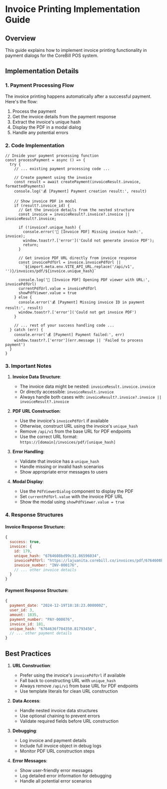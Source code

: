 # Invoice Printing Implementation Guide

## Overview
This guide explains how to implement invoice printing functionality in payment dialogs for the CoreBill POS system.

## Implementation Details

### 1. Payment Processing Flow
The invoice printing happens automatically after a successful payment. Here's the flow:

1. Process the payment
2. Get the invoice details from the payment response
3. Extract the invoice's unique hash
4. Display the PDF in a modal dialog
5. Handle any potential errors

### 2. Code Implementation

```vue
// Inside your payment processing function
const processPayment = async () => {
  try {
    // ... existing payment processing code ...

    // Create payment using the invoice
    const result = await createPayment(invoiceResult.invoice, formattedPayments)
    console.log('💰 [Payment] Payment creation result:', result)
    
    // Show invoice PDF in modal
    if (result?.invoice_id) {
      // Get the invoice details from the nested structure
      const invoice = invoiceResult?.invoice?.invoice || invoiceResult?.invoice;
      
      if (!invoice?.unique_hash) {
        console.error('📄 [Invoice PDF] Missing invoice hash:', invoice);
        window.toastr?.['error']('Could not generate invoice PDF');
        return;
      }

      // Get invoice PDF URL directly from invoice response
      const invoicePdfUrl = invoice.invoicePdfUrl || 
        `${import.meta.env.VITE_API_URL.replace('/api/v1', '')}/invoices/pdf/${invoice.unique_hash}`

      console.log('📄 [Invoice PDF] Opening PDF viewer with URL:', invoicePdfUrl)
      currentPdfUrl.value = invoicePdfUrl
      showPdfViewer.value = true
    } else {
      console.error('💰 [Payment] Missing invoice ID in payment result:', result)
      window.toastr?.['error']('Could not get invoice PDF')
    }

    // ... rest of your success handling code ...
  } catch (err) {
    console.error('💰 [Payment] Payment failed:', err)
    window.toastr?.['error'](err.message || 'Failed to process payment')
  }
}
```

### 3. Important Notes

1. **Invoice Data Structure**:
   - The invoice data might be nested: `invoiceResult.invoice.invoice`
   - Or directly accessible: `invoiceResult.invoice`
   - Always handle both cases with: `invoiceResult?.invoice?.invoice || invoiceResult?.invoice`

2. **PDF URL Construction**:
   - Use the invoice's `invoicePdfUrl` if available
   - Otherwise, construct URL using the invoice's `unique_hash`
   - Remove `/api/v1` from the base URL for PDF endpoints
   - Use the correct URL format: `https://[domain]/invoices/pdf/[unique_hash]`

3. **Error Handling**:
   - Validate that invoice has a `unique_hash`
   - Handle missing or invalid hash scenarios
   - Show appropriate error messages to users

4. **Modal Display**:
   - Use the `PdfViewerDialog` component to display the PDF
   - Set `currentPdfUrl.value` with the invoice PDF URL
   - Show the modal using `showPdfViewer.value = true`

### 4. Response Structures

#### Invoice Response Structure:
```javascript
{
  success: true,
  invoice: {
    id: 179,
    unique_hash: "6764608bd99c31.86596034",
    invoicePdfUrl: "https://lajuanita.corebill.co/invoices/pdf/6764608bd99c31.86596034",
    invoice_number: "INV-000176",
    // ... other invoice details
  }
}
```

#### Payment Response Structure:
```javascript
{
  payment_date: "2024-12-19T18:18:23.000000Z",
  user_id: 3,
  amount: 1835,
  payment_number: "PAY-000076",
  invoice_id: 181,
  unique_hash: "6764636f704350.81793456",
  // ... other payment details
}
```

## Best Practices

1. **URL Construction**:
   - Prefer using the invoice's `invoicePdfUrl` if available
   - Fall back to constructing URL with `unique_hash`
   - Always remove `/api/v1` from base URL for PDF endpoints
   - Use template literals for clean URL construction

2. **Data Access**:
   - Handle nested invoice data structures
   - Use optional chaining to prevent errors
   - Validate required fields before URL construction

3. **Debugging**:
   - Log invoice and payment details
   - Include full invoice object in debug logs
   - Monitor PDF URL construction steps

4. **Error Messages**:
   - Show user-friendly error messages
   - Log detailed error information for debugging
   - Handle all potential error scenarios
